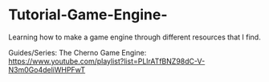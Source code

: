 # Tutorial-Game-Engine-
Learning how to make a game engine through different resources that I find.

Guides/Series:
The Cherno Game Engine: https://www.youtube.com/playlist?list=PLlrATfBNZ98dC-V-N3m0Go4deliWHPFwT
